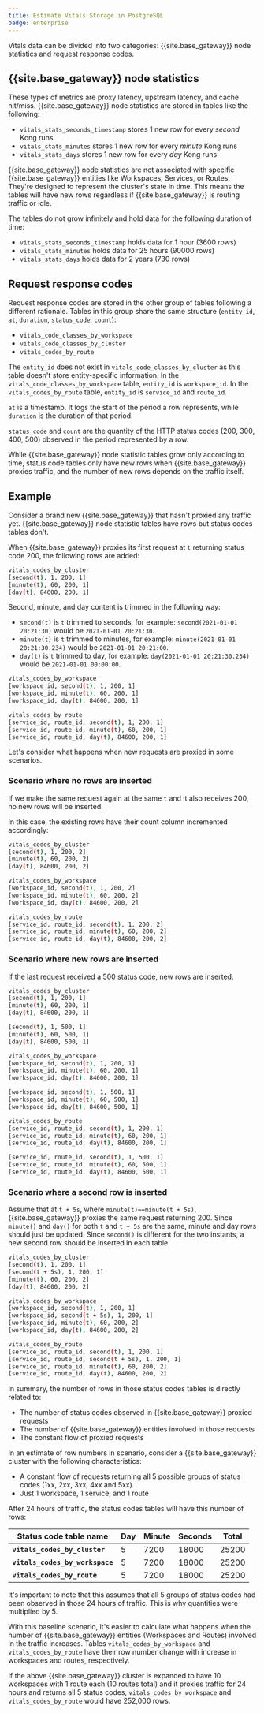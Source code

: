 ```yaml
---
title: Estimate Vitals Storage in PostgreSQL
badge: enterprise
---
```


Vitals data can be divided into two categories: {{site.base_gateway}} node statistics and request response codes.

## {{site.base_gateway}} node statistics

These types of metrics are proxy latency, upstream latency, and cache hit/miss. {{site.base_gateway}} node statistics are stored in tables like the following:

* `vitals_stats_seconds_timestamp` stores 1 new row for every _second_ Kong runs
* `vitals_stats_minutes` stores 1 new row for every _minute_ Kong runs
* `vitals_stats_days` stores 1 new row for every _day_ Kong runs

{{site.base_gateway}} node statistics are not associated with specific {{site.base_gateway}} entities like Workspaces, Services, or Routes. They're designed to represent the cluster's state in time. This means the tables will have new rows regardless if {{site.base_gateway}} is routing traffic or idle.

The tables do not grow infinitely and hold data for the following duration of time:

* `vitals_stats_seconds_timestamp` holds data for 1 hour (3600 rows)
* `vitals_stats_minutes` holds data for 25 hours (90000 rows)
* `vitals_stats_days` holds data for 2 years (730 rows)

## Request response codes

Request response codes are stored in the other group of tables following a different rationale. Tables in this group share the same structure (`entity_id`, `at`, `duration`, `status_code`, `count`):

* `vitals_code_classes_by_workspace`
* `vitals_code_classes_by_cluster`
* `vitals_codes_by_route`

The `entity_id` does not exist in `vitals_code_classes_by_cluster` as this table doesn't store entity-specific information.
In the `vitals_code_classes_by_workspace` table, `entity_id` is `workspace_id`. In the `vitals_codes_by_route` table, `entity_id` is `service_id` and `route_id`.

`at` is a timestamp. It logs the start of the period a row represents, while `duration` is the duration of that period.

`status_code` and `count` are the quantity of the HTTP status codes (200, 300, 400, 500) observed in the period represented by a row.

While {{site.base_gateway}} node statistic tables grow only according to time, status code tables only have new rows when {{site.base_gateway}} proxies traffic, and the number of new rows depends on the traffic itself.

## Example

Consider a brand new {{site.base_gateway}} that hasn't proxied any traffic yet. {{site.base_gateway}} node statistic tables have rows but status codes tables don't.

When {{site.base_gateway}} proxies its first request at `t` returning status code 200, the following rows are added:

```bash
vitals_codes_by_cluster
[second(t), 1, 200, 1]
[minute(t), 60, 200, 1] 
[day(t), 84600, 200, 1]
```

Second, minute, and day content is trimmed in the following way:

* `second(t)` is `t` trimmed to seconds, for example: `second(2021-01-01 20:21:30)` would be `2021-01-01 20:21:30`.
* `minute(t)` is `t` trimmed to minutes, for example: `minute(2021-01-01 20:21:30.234)` would be `2021-01-01 20:21:00`.
* `day(t)` is `t` trimmed to day, for example: `day(2021-01-01 20:21:30.234)` would be `2021-01-01 00:00:00`.

```bash
vitals_codes_by_workspace
[workspace_id, second(t), 1, 200, 1]
[workspace_id, minute(t), 60, 200, 1]
[workspace_id, day(t), 84600, 200, 1]

vitals_codes_by_route
[service_id, route_id, second(t), 1, 200, 1]
[service_id, route_id, minute(t), 60, 200, 1]
[service_id, route_id, day(t), 84600, 200, 1]
```

Let's consider what happens when new requests are proxied in some scenarios.

### Scenario where no rows are inserted

If we make the same request again at the same `t` and it also receives 200, no new rows will be inserted.

In this case, the existing rows have their count column incremented accordingly:

```bash
vitals_codes_by_cluster
[second(t), 1, 200, 2]
[minute(t), 60, 200, 2]
[day(t), 84600, 200, 2]

vitals_codes_by_workspace
[workspace_id, second(t), 1, 200, 2]
[workspace_id, minute(t), 60, 200, 2]
[workspace_id, day(t), 84600, 200, 2]

vitals_codes_by_route
[service_id, route_id, second(t), 1, 200, 2]
[service_id, route_id, minute(t), 60, 200, 2]
[service_id, route_id, day(t), 84600, 200, 2]
```

### Scenario where new rows are inserted

If the last request received a 500 status code, new rows are inserted:

```bash
vitals_codes_by_cluster
[second(t), 1, 200, 1]
[minute(t), 60, 200, 1]
[day(t), 84600, 200, 1]

[second(t), 1, 500, 1]
[minute(t), 60, 500, 1]
[day(t), 84600, 500, 1]

vitals_codes_by_workspace
[workspace_id, second(t), 1, 200, 1]
[workspace_id, minute(t), 60, 200, 1]
[workspace_id, day(t), 84600, 200, 1]

[workspace_id, second(t), 1, 500, 1]
[workspace_id, minute(t), 60, 500, 1]
[workspace_id, day(t), 84600, 500, 1]

vitals_codes_by_route
[service_id, route_id, second(t), 1, 200, 1]
[service_id, route_id, minute(t), 60, 200, 1]
[service_id, route_id, day(t), 84600, 200, 1]

[service_id, route_id, second(t), 1, 500, 1]
[service_id, route_id, minute(t), 60, 500, 1]
[service_id, route_id, day(t), 84600, 500, 1]
```

### Scenario where a second row is inserted

Assume that at `t + 5s`, where `minute(t)==minute(t + 5s)`, {{site.base_gateway}} proxies the same request returning 200. Since `minute()` and `day()` for both `t` and `t + 5s` are the same, minute and day rows should just be updated. Since `second()` is different for the two instants, a new second row should be inserted in each table.

```bash
vitals_codes_by_cluster
[second(t), 1, 200, 1]
[second(t + 5s), 1, 200, 1]
[minute(t), 60, 200, 2]
[day(t), 84600, 200, 2]

vitals_codes_by_workspace
[workspace_id, second(t), 1, 200, 1]
[workspace_id, second(t + 5s), 1, 200, 1]
[workspace_id, minute(t), 60, 200, 2]
[workspace_id, day(t), 84600, 200, 2]

vitals_codes_by_route
[service_id, route_id, second(t), 1, 200, 1]
[service_id, route_id, second(t + 5s), 1, 200, 1]
[service_id, route_id, minute(t), 60, 200, 2]
[service_id, route_id, day(t), 84600, 200, 2]
```

In summary, the number of rows in those status codes tables is directly related to:

* The number of status codes observed in {{site.base_gateway}} proxied requests
* The number of {{site.base_gateway}} entities involved in those requests
* The constant flow of proxied requests

In an estimate of row numbers in scenario, consider a {{site.base_gateway}} cluster with the following characteristics:  

* A constant flow of requests returning all 5 possible groups of status codes (1xx, 2xx, 3xx, 4xx and 5xx).
* Just 1 workspace, 1 service, and 1 route

After 24 hours of traffic, the status codes tables will have this number of rows:

Status code table name | Day | Minute | Seconds | Total
---------------------- | --- | ------ | ------- | -----
**`vitals_codes_by_cluster`** | 5 | 7200 | 18000 | 25200
**`vitals_codes_by_workspace`** | 5 | 7200 | 18000 | 25200
**`vitals_codes_by_route`** | 5 | 7200 | 18000 | 25200

It's important to note that this assumes that all 5 groups of status codes had been observed in those 24 hours of traffic. This is why quantities were multiplied by 5.

With this baseline scenario, it's easier to calculate what happens when the number of {{site.base_gateway}} entities (Workspaces and Routes) involved in the traffic increases. Tables `vitals_codes_by_workspace` and `vitals_codes_by_route` have their row number change with increase in workspaces and routes, respectively.

If the above {{site.base_gateway}} cluster is expanded to have 10 workspaces with 1 route each (10 routes total) and it proxies traffic for 24 hours and returns all 5 status codes, `vitals_codes_by_workspace` and `vitals_codes_by_route` would have 252,000 rows.
